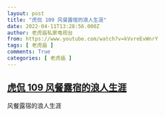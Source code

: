 ```yaml
---
layout: post
title: "虎侃 109 风餐露宿的浪人生涯"
date: 2022-04-11T13:28:56.000Z
author: 老虎庙私家电视台
from: https://www.youtube.com/watch?v=kVvreEvWnrY
tags: [ 老虎庙 ]
comments: True
categories: [ 老虎庙 ]
---
```

<!--1649683736000-->
[虎侃 109 风餐露宿的浪人生涯](https://www.youtube.com/watch?v=kVvreEvWnrY)
------

<div>
风餐露宿的浪人生涯
</div>
